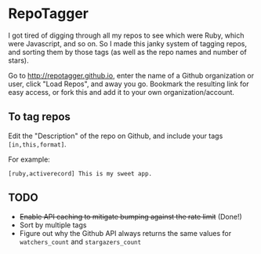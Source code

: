 # RepoTagger

I got tired of digging through all my repos to see which were Ruby, which were Javascript, and so on. So I made this janky system of tagging repos, and sorting them by those tags (as well as the repo names and number of stars).

Go to http://repotagger.github.io, enter the name of a Github organization or user, click "Load Repos", and away you go. Bookmark the resulting link for easy access, or fork this and add it to your own organization/account.

## To tag repos

Edit the "Description" of the repo on Github, and include your tags `[in,this,format]`.

For example:

```
[ruby,activerecord] This is my sweet app.
```

## TODO

- ~~Enable API caching to mitigate bumping against the rate limit~~ (Done!)
- Sort by multiple tags
- Figure out why the Github API always returns the same values for `watchers_count` and `stargazers_count`
